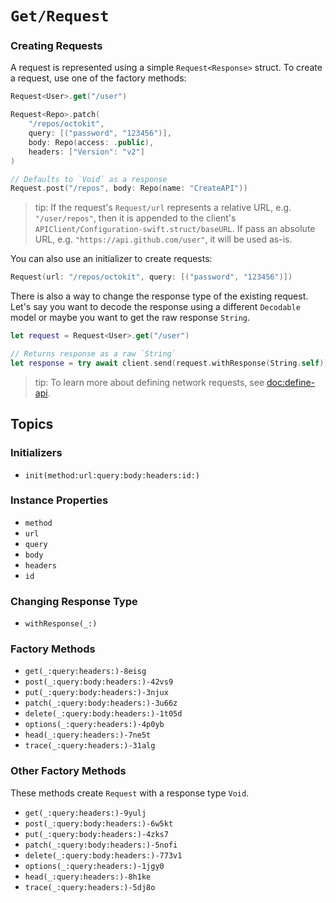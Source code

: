 # ``Get/Request``

### Creating Requests

A request is represented using a simple `Request<Response>` struct. To create a request, use one of the factory methods:

```swift
Request<User>.get("/user")

Request<Repo>.patch(
    "/repos/octokit",
    query: [("password", "123456")],
    body: Repo(access: .public),
    headers: ["Version": "v2"]
)

// Defaults to `Void` as a response
Request.post("/repos", body: Repo(name: "CreateAPI"))
```

> tip: If the request's ``Request/url`` represents a relative URL, e.g. `"/user/repos"`, then it is appended to the client's ``APIClient/Configuration-swift.struct/baseURL``. If pass an absolute URL, e.g. `"https://api.github.com/user"`, it will be used as-is.

You can also use an initializer to create requests:

```swift
Request(url: "/repos/octokit", query: [("password", "123456")])
```

There is also a way to change the response type of the existing request. Let's say you want to decode the response using a different `Decodable` model or maybe you want to get the raw response `String`.

```swift
let request = Request<User>.get("/user")

// Returns response as a raw `String`
let response = try await client.send(request.withResponse(String.self))
```

> tip: To learn more about defining network requests, see <doc:define-api>.


## Topics

### Initializers

- ``init(method:url:query:body:headers:id:)``

### Instance Properties

- ``method``
- ``url``
- ``query``
- ``body``
- ``headers``
- ``id``

### Changing Response Type

- ``withResponse(_:)``

### Factory Methods

- ``get(_:query:headers:)-8eisg``
- ``post(_:query:body:headers:)-42vs9``
- ``put(_:query:body:headers:)-3njux``
- ``patch(_:query:body:headers:)-3u66z``
- ``delete(_:query:body:headers:)-1t05d``
- ``options(_:query:headers:)-4p0yb``
- ``head(_:query:headers:)-7ne5t``
- ``trace(_:query:headers:)-31alg``

### Other Factory Methods

These methods create ``Request`` with a response type `Void`.

- ``get(_:query:headers:)-9yulj``
- ``post(_:query:body:headers:)-6w5kt``
- ``put(_:query:body:headers:)-4zks7``
- ``patch(_:query:body:headers:)-5nofi``
- ``delete(_:query:body:headers:)-773v1``
- ``options(_:query:headers:)-1jgy0``
- ``head(_:query:headers:)-8h1ke``
- ``trace(_:query:headers:)-5dj8o``
